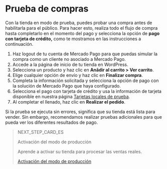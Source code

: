 # Prueba de compras

Con la tienda en modo de prueba, puedes probar una compra antes de habilitarla para el público. Para hacer esto, realiza todo el flujo de compra hasta completarlo en el momento del pago y selecciona la opción de **pago con tarjeta de crédito,** como te mostramos en las instrucciones a continuación. 


1. Haz logout de tu cuenta de Mercado Pago para que puedas simular la compra como un cliente no asociado a Mercado Pago.
2. Accede a la página de inicio de tu tienda en WordPress.
3. Selecciona un producto y haz clic en **Anãdir al carrito > Ver carrito**.
4. Elige cualquier opción de envío y haz clic en **Finalizar compra**.
5. Completa la información solicitada y selecciona la opción de pago con la solución de Mercado Pago que haya configurado.
6. Selecciona el pago con tarjeta de crédito y usa la información de tarjeta disponible en nuestra página [Tarjetas locales de prueba](/developers/es/docs/checkout-api/integration-test/test-cards).
7. Al completar el llenado, haz clic en **Realizar el pedido**.

Si la prueba se ejecuta sin errores, significa que su tienda está lista para vender. Sin embargo, recomendamos realizar pruebas adicionales para que pueda ver los diferentes resultados de pago.

> NEXT_STEP_CARD_ES
>
> Activación del modo de producción
>
> Aprende a activar su tienda para procesar las ventas reales.
>
> [Activación del modo de producción](https://www.mercadopago[FAKER][URL][DOMAIN]/developers/es/guides/woocommerce/goto-production)
